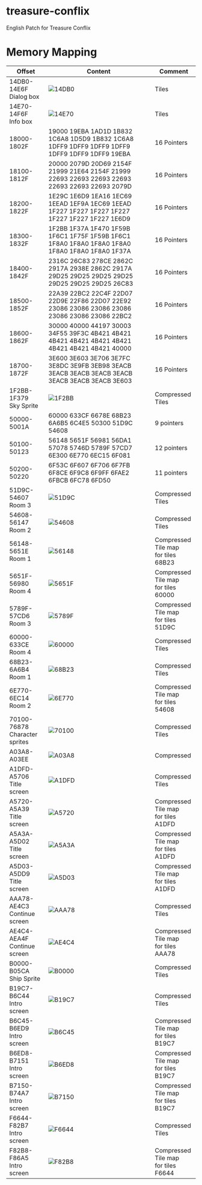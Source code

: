 # treasure-conflix
English Patch for Treasure Conflix

# Memory Mapping


Offset | Content | Comment
--- | --- | ---
14DB0-14E6F<br/>Dialog box | ![14DB0](sprites/memory-mapping/14DB0.png) | Tiles
14E70-14F6F<br/>Info box | ![14E70](sprites/memory-mapping/14E70.png) | Tiles
18000-1802F<br/> | 19000	19EBA	1AD1D	1B832	1C6A8	1D5D9	1B832	1C6A8	1DFF9	1DFF9	1DFF9	1DFF9	1DFF9	1DFF9	1DFF9	19EBA	 | 16 Pointers
18100-1812F<br/> | 20000	2079D	20D69	2154F	21999	21E64	2154F	21999	22693	22693	22693	22693	22693	22693	22693	2079D	 | 16 Pointers
18200-1822F<br/> | 1E29C	1E6D9	1EA16	1EC69	1EEAD	1EF9A	1EC69	1EEAD	1F227	1F227	1F227	1F227	1F227	1F227	1F227	1E6D9	 | 16 Pointers
18300-1832F<br/> | 1F2BB	1F37A	1F470	1F59B	1F6C1	1F75F	1F59B	1F6C1	1F8A0	1F8A0	1F8A0	1F8A0	1F8A0	1F8A0	1F8A0	1F37A	 | 16 Pointers
18400-1842F<br/> | 2316C	26C83	278CE	2862C	2917A	2938E	2862C	2917A	29D25	29D25	29D25	29D25	29D25	29D25	29D25	26C83	 | 16 Pointers
18500-1852F<br/> | 22A39	22BC2	22C4F	22D07	22D9E	22F86	22D07	22E92	23086	23086	23086	23086	23086	23086	23086	22BC2	 | 16 Pointers
18600-1862F<br/> | 30000	40000	44197	30003	34F55	39F3C	4B421	4B421	4B421	4B421	4B421	4B421	4B421	4B421	4B421	40000	 | 16 Pointers
18700-1872F<br/> | 3E600	3E603	3E706	3E7FC	3E8DC	3E9FB	3EB98	3EACB	3EACB	3EACB	3EACB	3EACB	3EACB	3EACB	3EACB	3E603	 | 16 Pointers
1F2BB-1F379<br/>Sky Sprite | ![1F2BB](sprites/memory-mapping/1F2BB.png) | Compressed<br/>Tiles
50000-5001A | 60000	633CF	6678E	68B23	6A6B5	6C4E5	50300	51D9C	54608 | 9 pointers
50100-50123 | 56148	5651F	56981	56DA1	57078	5746D	5789F	57CD7	6E300	6E770	6EC15	6F081 | 12 pointers
50200-50220 | 6F53C	6F607	6F706	6F7FB	6F8CE	6F9C8	6F9FF	6FAE2	6FBCB	6FC78	6FD50 | 11 pointers
51D9C-54607<br/>Room 3 | ![51D9C](sprites/memory-mapping/51D9C.png) | Compressed<br/>Tiles
54608-56147<br/>Room 2 | ![54608](sprites/memory-mapping/54608.png) | Compressed<br/>Tiles
56148-5651E<br/>Room 1 | ![56148](sprites/memory-mapping/56148.png) | Compressed<br/>Tile map<br/>for tiles 68B23
5651F-56980<br/>Room 4 | ![5651F](sprites/memory-mapping/5651F.png) | Compressed<br/>Tile map<br/>for tiles 60000
5789F-57CD6<br/>Room 3 | ![5789F](sprites/memory-mapping/5789F.png) | Compressed<br/>Tile map<br/>for tiles 51D9C
60000-633CE<br/>Room 4 | ![60000](sprites/memory-mapping/60000.png) | Compressed<br/>Tiles
68B23-6A6B4<br/>Room 1 | ![68B23](sprites/memory-mapping/68B23.png) | Compressed<br/>Tiles
6E770-6EC14<br/>Room 2 | ![6E770](sprites/memory-mapping/6E770.png) | Compressed<br/>Tile map<br/>for tiles 54608
70100-76878<br/>Character sprites  | ![70100](sprites/memory-mapping/70100.png) | Compressed<br/>Tiles
A03A8-A03EE<br/> | ![A03A8](sprites/memory-mapping/A03A8.png) | Compressed<br/>
A1DFD-A5706<br/>Title screen | ![A1DFD](sprites/memory-mapping/A1DFD.png) | Compressed<br/>Tiles
A5720-A5A39<br/>Title screen | ![A5720](sprites/memory-mapping/A5720.png) | Compressed<br/>Tile map<br/>for tiles A1DFD
A5A3A-A5D02<br/>Title screen | ![A5A3A](sprites/memory-mapping/A5A3A.png) | Compressed<br/>Tile map<br/>for tiles A1DFD
A5D03-A5DD9<br/>Title screen | ![A5D03](sprites/memory-mapping/A5D03.png) | Compressed<br/>Tile map<br/>for tiles A1DFD
AAA78-AE4C3<br/>Continue screen | ![AAA78](sprites/memory-mapping/AAA78.png) | Compressed<br/>Tiles
AE4C4-AEA4F<br/>Continue screen | ![AE4C4](sprites/memory-mapping/AE4C4.png) | Compressed<br/>Tile map<br/>for tiles AAA78
B0000-B05CA<br/>Ship Sprite | ![B0000](sprites/memory-mapping/B0000.png) | Compressed<br/>Tiles
B19C7-B6C44<br/>Intro screen | ![B19C7](sprites/memory-mapping/B19C7.png) | Compressed<br/>Tiles
B6C45-B6ED9<br/>Intro screen | ![B6C45](sprites/memory-mapping/B6C45.png) | Compressed<br/>Tile map<br/>for tiles B19C7
B6ED8-B7151<br/>Intro screen | ![B6ED8](sprites/memory-mapping/B6ED8.png) | Compressed<br/>Tile map<br/>for tiles B19C7
B7150-B74A7<br/>Intro screen | ![B7150](sprites/memory-mapping/B7150.png) | Compressed<br/>Tile map<br/>for tiles B19C7
F6644-F82B7<br/>Intro screen | ![F6644](sprites/memory-mapping/F6644.png) | Compressed<br/>Tiles
F82B8-F86A5<br/>Intro screen | ![F82B8](sprites/memory-mapping/F82B8.png) | Compressed<br/>Tile map<br/>for tiles F6644
